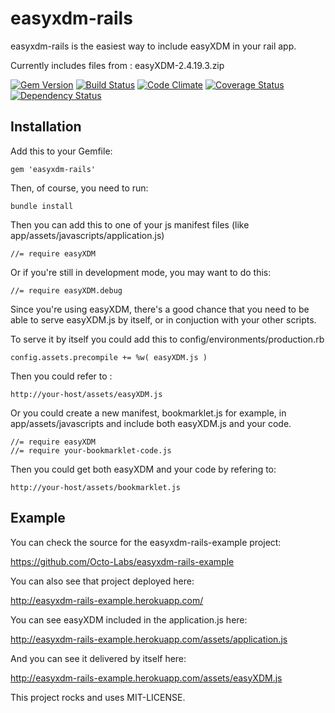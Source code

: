 easyxdm-rails
==============

easyxdm-rails is the easiest way to include easyXDM in your rail app.

Currently includes files from : easyXDM-2.4.19.3.zip

[![Gem Version](https://badge.fury.io/rb/easyxdm-rails.png)](http://badge.fury.io/rb/easyxdm-rails)
[![Build Status](https://travis-ci.org/Octo-Labs/easyxdm-rails.png?branch=master)](https://travis-ci.org/Octo-Labs/easyxdm-rails)
[![Code Climate](https://codeclimate.com/repos/52f46afce30ba065310000f0/badges/4de5c731c9291aebd88b/gpa.png)](https://codeclimate.com/repos/52f46afce30ba065310000f0/feed)
[![Coverage Status](https://coveralls.io/repos/Octo-Labs/easyxdm-rails/badge.png)](https://coveralls.io/r/Octo-Labs/easyxdm-rails)
[![Dependency Status](https://gemnasium.com/Octo-Labs/easyxdm-rails.png)](https://gemnasium.com/Octo-Labs/easyxdm-rails)




Installation
--------------

Add this to your Gemfile:

    gem 'easyxdm-rails'

Then, of course, you need to run:
    
    bundle install

Then you can add this to one of your js manifest files (like
app/assets/javascripts/application.js)

    //= require easyXDM

Or if you're still in development mode, you may want to do this:

    //= require easyXDM.debug

Since you're using easyXDM, there's a good chance that you need to be
able to serve easyXDM.js by itself, or in conjuction with your other
scripts.

To serve it by itself you could add this to
config/environments/production.rb

    config.assets.precompile += %w( easyXDM.js )

Then you could refer to :

    http://your-host/assets/easyXDM.js

Or you could create a new manifest, bookmarklet.js for example, in
app/assets/javascripts and include both easyXDM.js and your code.

    //= require easyXDM
    //= require your-bookmarklet-code.js

Then you could get both easyXDM and your code by refering to:

    http://your-host/assets/bookmarklet.js


Example
-------------

You can check the source for the easyxdm-rails-example project:

https://github.com/Octo-Labs/easyxdm-rails-example

You can also see that project deployed here:

http://easyxdm-rails-example.herokuapp.com/

You can see easyXDM included in the application.js here:

http://easyxdm-rails-example.herokuapp.com/assets/application.js

And you can see it delivered by itself here:

http://easyxdm-rails-example.herokuapp.com/assets/easyXDM.js


This project rocks and uses MIT-LICENSE.


